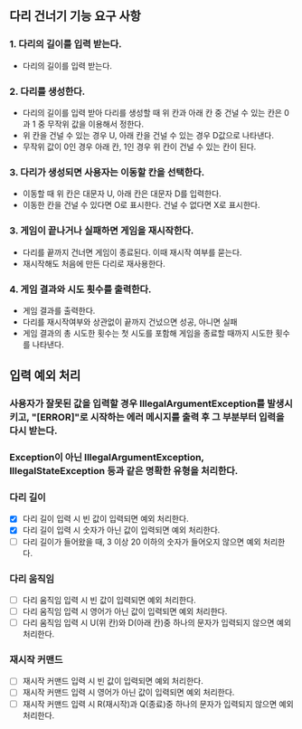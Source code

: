 
## 다리 건너기 기능 요구 사항

### 1. 다리의 길이를 입력 받는다.
- 다리의 길이를 입력 받는다.

### 2. 다리를 생성한다.
- 다리의 길이를 입력 받아 다리를 생성할 때 위 칸과 아래 칸 중 건널 수 있는 칸은 0과 1 중 무작위 값을 이용해서 정한다.
- 위 칸을 건널 수 있는 경우 U, 아래 칸을 건널 수 있는 경우 D값으로 나타낸다.
- 무작위 값이 0인 경우 아래 칸, 1인 경우 위 칸이 건널 수 있는 칸이 된다.

### 3. 다리가 생성되면 사용자는 이동할 칸을 선택한다.
- 이동할 때 위 칸은 대문자 U, 아래 칸은 대문자 D를 입력한다.
- 이동한 칸을 건널 수 있다면 O로 표시한다. 건널 수 없다면 X로 표시한다.

### 3. 게임이 끝나거나 실패하면 게임을 재시작한다.
- 다리를 끝까지 건너면 게임이 종료된다. 이때 재시작 여부를 묻는다.
- 재시작해도 처음에 만든 다리로 재사용한다.

### 4. 게임 결과와 시도 횟수를 출력한다.
- 게임 결과를 출력한다.
- 다리를 재시작여부와 상관없이 끝까지 건넜으면 성공, 아니면 실패
- 게임 결과의 총 시도한 횟수는 첫 시도를 포함해 게임을 종료할 때까지 시도한 횟수를 나타낸다.





## 입력 예외 처리
### 사용자가 잘못된 값을 입력할 경우 IllegalArgumentException를 발생시키고, "[ERROR]"로 시작하는 에러 메시지를 출력 후 그 부분부터 입력을 다시 받는다.
### Exception이 아닌 IllegalArgumentException, IllegalStateException 등과 같은 명확한 유형을 처리한다.

### 다리 길이
- [x] 다리 길이 입력 시 빈 값이 입력되면 예외 처리한다.
- [x] 다리 길이 입력 시 숫자가 아닌 값이 입력되면 예외 처리한다.
- [ ] 다리 길이가 들어왔을 때, 3 이상 20 이하의 숫자가 들어오지 않으면 예외 처리한다.

### 다리 움직임
- [ ] 다리 움직임 입력 시 빈 값이 입력되면 예외 처리한다.
- [ ] 다리 움직임 입력 시 영어가 아닌 값이 입력되면 예외 처리한다.
- [ ] 다리 움직임 입력 시 U(위 칸)와 D(아래 칸)중 하나의 문자가 입력되지 않으면 예외 처리한다.

### 재시작 커맨드
- [ ] 재시작 커맨드 입력 시 빈 값이 입력되면 예외 처리한다.
- [ ] 재시작 커맨드 입력 시 영어가 아닌 값이 입력되면 예외 처리한다.
- [ ] 재시작 커맨드 입력 시 R(재시작)과 Q(종료)중 하나의 문자가 입력되지 않으면 예외 처리한다.
